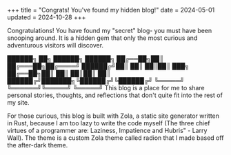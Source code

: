 +++ title = "Congrats! You've found my hidden blog!" date = 2024-05-01 updated = 2024-10-28 +++

Congratulations! You have found my "secret" blog- you must have been snooping around. It is a hidden gem that only the most curious and adventurous visitors will discover.

 ██████╗ ██╗      ██████╗  ██████╗
 ██╔══██╗██║     ██╔═══██╗██╔════╝
 ██████╔╝██║     ██║   ██║██║  ███╗
 ██╔══██╗██║     ██║   ██║██║   ██║
 ██████╔╝███████╗╚██████╔╝╚██████╔╝
 ╚═════╝ ╚══════╝╚═════╝  ╚═════╝
This blog is a place for me to share personal stories, thoughts, and reflections that don't quite fit into the rest of my site.

For those curious, this blog is built with Zola, a static site generator written in Rust, because I am too lazy to write the code myself (The three chief virtues of a programmer are: Laziness, Impatience and Hubris" - Larry Wall). The theme is a custom Zola theme called radion that I made based off the after-dark theme.